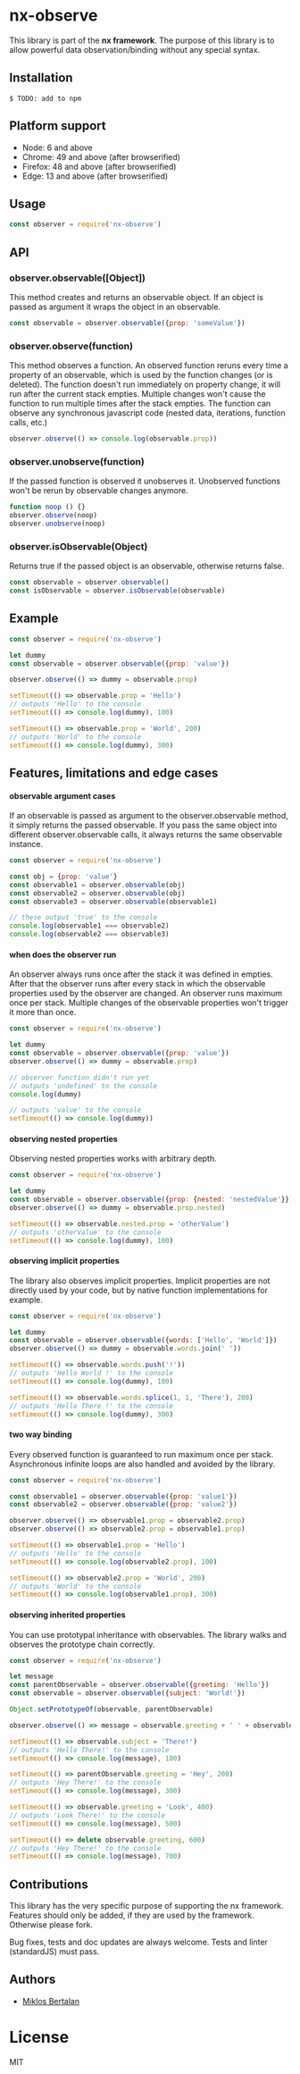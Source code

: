 # nx-observe

This library is part of the **nx framework**.
The purpose of this library is to allow powerful data observation/binding without any special syntax.

## Installation

```
$ TODO: add to npm
```

## Platform support

- Node: 6 and above
- Chrome: 49 and above (after browserified)
- Firefox: 48 and above (after browserified)
- Edge: 13 and above (after browserified)

## Usage

```js
const observer = require('nx-observe')
```

## API

### observer.observable([Object])

This method creates and returns an observable object. If an object is passed as argument it wraps the object in an observable.

```js
const observable = observer.observable({prop: 'someValue'})
```

### observer.observe(function)

This method observes a function. An observed function reruns every time a property of an observable, which is used by the function changes (or is deleted). The function doesn't run immediately on property change, it will run after the current stack empties. Multiple changes won't cause the function to run multiple times after the stack empties. The function can observe any synchronous javascript code (nested data, iterations, function calls, etc.)

```js
observer.observe(() => console.log(observable.prop))
```

### observer.unobserve(function)

If the passed function is observed it unobserves it. Unobserved functions won't be rerun by observable changes anymore.

```js
function noop () {}
observer.observe(noop)
observer.unobserve(noop)
```

### observer.isObservable(Object)

Returns true if the passed object is an observable, otherwise returns false.

```js
const observable = observer.observable()
const isObservable = observer.isObservable(observable)
```

## Example

```js
const observer = require('nx-observe')

let dummy
const observable = observer.observable({prop: 'value'})

observer.observe(() => dummy = observable.prop)

setTimeout(() => observable.prop = 'Hello')
// outputs 'Hello' to the console
setTimeout(() => console.log(dummy), 100)

setTimeout(() => observable.prop = 'World', 200)
// outputs 'World' to the console
setTimeout(() => console.log(dummy), 300)
```

## Features, limitations and edge cases

#### observable argument cases

If an observable is passed as argument to the observer.observable method, it simply returns the passed observable. If you pass the same object into different observer.observable calls, it always returns the same observable instance.

```js
const observer = require('nx-observe')

const obj = {prop: 'value'}
const observable1 = observer.observable(obj)
const observable2 = observer.observable(obj)
const observable3 = observer.observable(observable1)

// these output 'true' to the console
console.log(observable1 === observable2)
console.log(observable2 === observable3)
```

#### when does the observer run

An observer always runs once after the stack it was defined in empties. After that the observer runs after every stack in which the observable properties used by the observer are changed. An observer runs maximum once per stack. Multiple changes of the observable properties won't trigger it more than once.

```js
const observer = require('nx-observe')

let dummy
const observable = observer.observable({prop: 'value'})
observer.observe(() => dummy = observable.prop)

// observer function didn't run yet
// outputs 'undefined' to the console
console.log(dummy)

// outputs 'value' to the console
setTimeout(() => console.log(dummy))
```

#### observing nested properties

Observing nested properties works with arbitrary depth.

```js
const observer = require('nx-observe')

let dummy
const observable = observer.observable({prop: {nested: 'nestedValue'}})
observer.observe(() => dummy = observable.prop.nested)

setTimeout(() => observable.nested.prop = 'otherValue')
// outputs 'otherValue' to the console
setTimeout(() => console.log(dummy), 100)
```

#### observing implicit properties

The library also observes implicit properties. Implicit properties are not directly used by your code, but by native function implementations for example.

```js
const observer = require('nx-observe')

let dummy
const observable = observer.observable({words: ['Hello', 'World']})
observer.observe(() => dummy = observable.words.join(' '))

setTimeout(() => observable.words.push('!'))
// outputs 'Hello World !' to the console
setTimeout(() => console.log(dummy), 100)

setTimeout(() => observable.words.splice(1, 1, 'There'), 200)
// outputs 'Hello There !' to the console
setTimeout(() => console.log(dummy), 300)
```

#### two way binding

Every observed function is guaranteed to run maximum once per stack. Asynchronous infinite loops are also handled and avoided by the library.

```js
const observer = require('nx-observe')

const observable1 = observer.observable({prop: 'value1'})
const observable2 = observer.observable({prop: 'value2'})

observer.observe(() => observable1.prop = observable2.prop)
observer.observe(() => observable2.prop = observable1.prop)

setTimeout(() => observable1.prop = 'Hello')
// outputs 'Hello' to the console
setTimeout(() => console.log(observable2.prop), 100)

setTimeout(() => observable2.prop = 'World', 200)
// outputs 'World' to the console
setTimeout(() => console.log(observable1.prop), 300)
```

#### observing inherited properties

You can use prototypal inheritance with observables. The library walks and observes the prototype chain correctly.

```js
const observer = require('nx-observe')

let message
const parentObservable = observer.observable({greeting: 'Hello'})
const observable = observer.observable({subject: 'World!'})

Object.setPrototypeOf(observable, parentObservable)

observer.observe(() => message = observable.greeting + ' ' + observable.subject)

setTimeout(() => observable.subject = 'There!')
// outputs 'Hello There!' to the console
setTimeout(() => console.log(message), 100)

setTimeout(() => parentObservable.greeting = 'Hey', 200)
// outputs 'Hey There!' to the console
setTimeout(() => console.log(message), 300)

setTimeout(() => observable.greeting = 'Look', 400)
// outputs 'Look There!' to the console
setTimeout(() => console.log(message), 500)

setTimeout(() => delete observable.greeting, 600)
// outputs 'Hey There!' to the console
setTimeout(() => console.log(message), 700)
```

## Contributions

This library has the very specific purpose of supporting the nx framework. Features should only be added, if they are used by the framework. Otherwise please fork.

Bug fixes, tests and doc updates are always welcome.
Tests and linter (standardJS) must pass.

## Authors

  - [Miklos Bertalan](https://github.com/solkimicreb)

# License

  MIT
